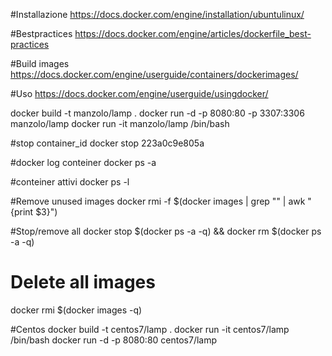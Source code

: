 #Installazione
https://docs.docker.com/engine/installation/ubuntulinux/

#Bestpractices
https://docs.docker.com/engine/articles/dockerfile_best-practices

#Build images
https://docs.docker.com/engine/userguide/containers/dockerimages/

#Uso
https://docs.docker.com/engine/userguide/usingdocker/

docker build -t manzolo/lamp .
docker run -d -p 8080:80 -p 3307:3306 manzolo/lamp
docker run -it manzolo/lamp /bin/bash

#stop container_id
docker stop 223a0c9e805a

#docker log conteiner
docker ps -a

#conteiner attivi
docker ps -l

#Remove unused images
docker rmi -f $(docker images | grep "<none>" | awk "{print \$3}")

#Stop/remove all
docker stop $(docker ps -a -q) && docker rm $(docker ps -a -q)
# Delete all images
docker rmi $(docker images -q)

#Centos 
docker build -t centos7/lamp .
docker run -it centos7/lamp /bin/bash
docker run -d -p 8080:80 centos7/lamp
